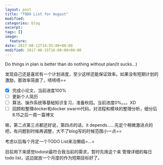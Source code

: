 ```yaml
---
layout: post
title: "TODO List for August"
modified:
categories: blog
excerpt:
tags: []
image:
  feature:
date: 2017-08-12T14:55:00+08:00
modified: 2017-08-15T16:00:00+08:00
---
```


Do things in plan is better than do nothing without plan(It sucks...)

发现自己还是喜欢有一个计划进度，至少这样还能保证效率。如果没有短期计划的激励，那效率简直了，啧啧啧==

- [x] 完成小论文，当前进度100%
- [ ] 更新个人简历
- [ ] 算法、操作系统等基础知识复习，准备秋招。当前进度0%。。。XD
- [ ] 回顾和整理docker和docker swarm代码，对流程和模块的整理分析，细分后8.15之后一周一篇博文

嘛，第二点第三点都还好说，第四点的话，it depends……先定个稍微激进点的吧，有问题到时候再调整，大不了blog写的时候范围小一点==

考虑以后每个月定一个TODO List来治懒癌=…=

目前用下来感觉todoist最符合我当前的需求，暂时先用这个来 管理详细的每日todo list，这边就放一个月度的作为短期目标好了。